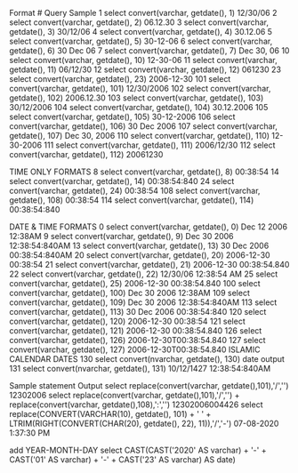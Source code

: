 Format #	Query	Sample
1	select convert(varchar, getdate(), 1)	12/30/06
2	select convert(varchar, getdate(), 2)	06.12.30
3	select convert(varchar, getdate(), 3)	30/12/06
4	select convert(varchar, getdate(), 4)	30.12.06
5	select convert(varchar, getdate(), 5)	30-12-06
6	select convert(varchar, getdate(), 6)	30 Dec 06
7	select convert(varchar, getdate(), 7)	Dec 30, 06
10	select convert(varchar, getdate(), 10)	12-30-06
11	select convert(varchar, getdate(), 11)	06/12/30
12	select convert(varchar, getdate(), 12)	061230
23	select convert(varchar, getdate(), 23)	2006-12-30
101	select convert(varchar, getdate(), 101)	12/30/2006
102	select convert(varchar, getdate(), 102)	2006.12.30
103	select convert(varchar, getdate(), 103)	30/12/2006
104	select convert(varchar, getdate(), 104)	30.12.2006
105	select convert(varchar, getdate(), 105)	30-12-2006
106	select convert(varchar, getdate(), 106)	30 Dec 2006
107	select convert(varchar, getdate(), 107)	Dec 30, 2006
110	select convert(varchar, getdate(), 110)	12-30-2006
111	select convert(varchar, getdate(), 111)	2006/12/30
112	select convert(varchar, getdate(), 112)	20061230

TIME ONLY FORMATS
8	select convert(varchar, getdate(), 8)	00:38:54
14	select convert(varchar, getdate(), 14)	00:38:54:840
24	select convert(varchar, getdate(), 24)	00:38:54
108	select convert(varchar, getdate(), 108)	00:38:54
114	select convert(varchar, getdate(), 114)	00:38:54:840

DATE & TIME FORMATS
0	select convert(varchar, getdate(), 0)	Dec 12 2006 12:38AM
9	select convert(varchar, getdate(), 9)	Dec 30 2006 12:38:54:840AM
13	select convert(varchar, getdate(), 13)	30 Dec 2006 00:38:54:840AM
20	select convert(varchar, getdate(), 20)	2006-12-30 00:38:54
21	select convert(varchar, getdate(), 21)	2006-12-30 00:38:54.840
22	select convert(varchar, getdate(), 22)	12/30/06 12:38:54 AM
25	select convert(varchar, getdate(), 25)	2006-12-30 00:38:54.840
100	select convert(varchar, getdate(), 100)	Dec 30 2006 12:38AM
109	select convert(varchar, getdate(), 109)	Dec 30 2006 12:38:54:840AM
113	select convert(varchar, getdate(), 113)	30 Dec 2006 00:38:54:840
120	select convert(varchar, getdate(), 120)	2006-12-30 00:38:54
121	select convert(varchar, getdate(), 121)	2006-12-30 00:38:54.840
126	select convert(varchar, getdate(), 126)	2006-12-30T00:38:54.840
127	select convert(varchar, getdate(), 127)	2006-12-30T00:38:54.840
ISLAMIC CALENDAR DATES
130	select convert(nvarchar, getdate(), 130)	date output
131	select convert(nvarchar, getdate(), 131)	10/12/1427 12:38:54:840AM

Sample statement	Output
select replace(convert(varchar, getdate(),101),'/','')	12302006
select replace(convert(varchar, getdate(),101),'/','') + replace(convert(varchar, getdate(),108),':','')	12302006004426
select replace(CONVERT(VARCHAR(10), getdate(), 101) + ' ' + LTRIM(RIGHT(CONVERT(CHAR(20), getdate(), 22), 11)),'/','-')  07-08-2020 1:37:30 PM

add YEAR-MONTH-DAY
select CAST(CAST('2020' AS varchar) + '-' + CAST('01' AS varchar) + '-' + CAST('23' AS varchar) AS date)







